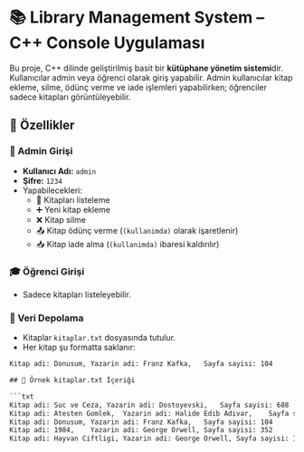# 📚 Library Management System – C++ Console Uygulaması

Bu proje, C++ dilinde geliştirilmiş basit bir **kütüphane yönetim sistemi**dir. Kullanıcılar admin veya öğrenci olarak giriş yapabilir. Admin kullanıcılar kitap ekleme, silme, ödünç verme ve iade işlemleri yapabilirken; öğrenciler sadece kitapları görüntüleyebilir.

## 🔧 Özellikler

### 👤 Admin Girişi
- **Kullanıcı Adı:** `admin`
- **Şifre:** `1234`
- Yapabilecekleri:
  - 📖 Kitapları listeleme
  - ➕ Yeni kitap ekleme
  - ❌ Kitap silme
  - 📤 Kitap ödünç verme (`(kullanimda)` olarak işaretlenir)
  - 📥 Kitap iade alma (`(kullanimda)` ibaresi kaldırılır)

### 🎓 Öğrenci Girişi
- Sadece kitapları listeleyebilir.

### 💾 Veri Depolama
- Kitaplar `kitaplar.txt` dosyasında tutulur.
- Her kitap şu formatta saklanır:

```txt
Kitap adi: Donusum,	Yazarin adi: Franz Kafka,	Sayfa sayisi: 104

## 📄 Örnek kitaplar.txt İçeriği

```txt
Kitap adi: Suc ve Ceza,	Yazarin adi: Dostoyevski,	Sayfa sayisi: 688
Kitap adi: Atesten Gomlek,	Yazarin adi: Halide Edib Adivar,	Sayfa sayisi: 224
Kitap adi: Donusum,	Yazarin adi: Franz Kafka,	Sayfa sayisi: 104
Kitap adi: 1984,	Yazarin adi: George Orwell,	Sayfa sayisi: 352
Kitap adi: Hayvan Ciftligi,	Yazarin adi: George Orwell,	Sayfa sayisi: 152
